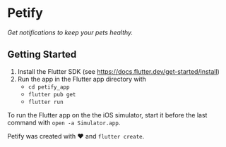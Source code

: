 # Petify

_Get notifications to keep your pets healthy._

## Getting Started

1. Install the Flutter SDK (see https://docs.flutter.dev/get-started/install)
2. Run the app in the Flutter app directory with
   * `cd petify_app`
   * `flutter pub get`
   * `flutter run`

To run the Flutter app on the the iOS simulator, start it before the last command with `open -a Simulator.app`.

Petify was created with ❤️ and `flutter create`.
